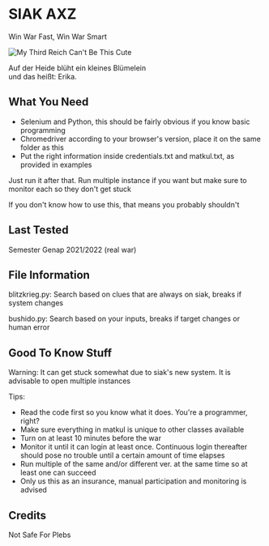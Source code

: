 # SIAK AXZ
Win War Fast, Win War Smart

![My Third Reich Can't Be This Cute](https://user-images.githubusercontent.com/39584172/149769408-94ac3f40-bfe8-4f37-89bb-17bfd9ce2a0f.png)

Auf der Heide blüht ein kleines Blümelein<br />
und das heißt: Erika.

## What You Need
- Selenium and Python, this should be fairly obvious if you know basic programming
- Chromedriver according to your browser's version, place it on the same folder as this
- Put the right information inside credentials.txt and matkul.txt, as provided in examples

Just run it after that. Run multiple instance if you want but make sure to monitor each so they don't get stuck

If you don't know how to use this, that means you probably shouldn't

## Last Tested
Semester Genap 2021/2022 (real war)

## File Information
blitzkrieg.py: Search based on clues that are always on siak, breaks if system changes

bushido.py: Search based on your inputs, breaks if target changes or human error

## Good To Know Stuff
Warning: It can get stuck somewhat due to siak's new system. It is advisable to open multiple instances

Tips:
- Read the code first so you know what it does. You're a programmer, right?
- Make sure everything in matkul is unique to other classes available
- Turn on at least 10 minutes before the war
- Monitor it until it can login at least once. Continuous login thereafter should pose no trouble until a certain amount of time elapses
- Run multiple of the same and/or different ver. at the same time so at least one can succeed
- Only us this as an insurance, manual participation and monitoring is advised

## Credits
Not Safe For Plebs
